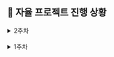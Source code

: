 ## 📆 자율 프로젝트 진행 상황

<details>
  <summary>2주차</summary>

### 🔖 10/24(목)

- [x] 요구사항 명세서 기반으로 논의 및 세부 기획 (실내 지도)
- [x] 3시 반 컨설턴트 님 미팅
- [x] 교보재 수령 (claude, sketchfab, leonardo AI)
- [x] 서비스 소개용 어플 mock-up 제작
- [x] 중간 발표용 PPT 제작 (완료)
- [x] 데일리 KPT 회고

  - **Keep (잘해오고 있는 것들)**

    - 컨님 피드백을 받고, 2주가 지난 시점임에도 팀원들과 새로운 주제를 생각해보기로 했다. 주제 선정에 지쳤음에도 다시 시작해보려는 팀원들의 열정과 도전 정신..
    - 기존 실내 지도 기획은 무산되었지만, 내일 중간 발표를 위해 팀원 모두 10시까지 남아 다함께 기존 기획을 마무리했다.
    - (실내 지도 기획) 팀원 다함께 요구 사항 명세서를 두고, 유저 시나리오를 그려보면서 변경된 세부 기획에 대해 논의 및 공유했다.

  - **Problem(문제되는 점들)**

    - 다시 시작된 기획 ㅎ
    - 월요일 전까지 주제를 확정해서 2차 교보재만큼은 주제에 걸맞게 제대로 신청해야 한다.
    - 드론.. 기술적 난관이 예상된다.
    - sketchfab 구독 결제 과정에서 실수가 생겼는데, 팀원들이 모두 함께 해결해야 한다

  - **Try(새롭게 시도해볼 것들)**

    - 주말 내로 주제 확정할 것
    - 교보재 선정 완료 할 것
    - sketchfab 결제 문제 해결
    - 드론 어떻게 해야 할 지.. 최대한 라이브러리를 활용하는 쪽으로 서칭해 볼 것

### 🔖 10/23(수)

- [x] 자율 프로젝트 주제 확정 (실내 지도)
- [x] 중간 발표용 PPT 제작
- [x] 데일리 KPT 회고

  - **Keep (잘해오고 있는 것들)**

    - 실내 지도로 주제를 확정했다.
    - 팀원들 모두가 스스로 무엇을 해야 할 지 파악하여 자연스럽게 분업이 잘 되었다. (기술 구현 방법 / 경쟁 서비스 실태 조사 / 주차 구역 데이터 API 테스트 시도 / PPT 제작 등)
    - 경쟁사(네이버, 카카오, 그로우맵스) 분석을 통해 기존 서비스들의 문제점을 도출해냄으로써 우리 서비스의 필요성과 목표를 명확히 찾을 수 있었다.
    - 다함께 플립을 두고 노션에 정리해가며 프로젝트의 첫 시작점부터 어떻게 풀어가야 할 지 논의하니까 조금 더 무엇을 해야 할 지의 방향성과 어떤 점이 생각보다 문제가 되는 지, 어떤 추가 고민 지점이 있고, 무슨 기능을 추가하게 될 여지가 있는 지 등 파악이 잘 되었다.
    - 필요한 데이터의 확보 가능성 위주로 주제를 확장(내가 주차한 구역 자동 기록 및 길 찾기 연동) 해보려는 시도를 했다. => 사업자 등록 필수 여부로 ㅃㅇ
    - 기술 스택 선정 과정에서 해보고 싶은 기술이 아닌, 우리 프로젝트에의 적합성을 기준으로 고려했다.

  - **Problem(문제되는 점들)**

    - 생각보다 과정 하나 하나 기술이 많이 들어가서, 고민 해야 할 부분이 많은 것 같다.
    - 네이버, 카카오에서도 제대로 못하고 있는 걸 보면 정말 쉽지는 않은 주제인 것 같다.

  - **Try(새롭게 시도해볼 것들)**

    - 앞으로도 지금 처럼만 다같이 함께 고민하고 활발하게 논의하는 과정이 잘 이루어지면 좋을 것 같다.
    - 모든 문제가 기술적 부분이니.. 수많은 고민과 논의가 필요하다..! 해결해내면 ..? 대박 네이버 카카오 뿌시는 거밍
    - 일정 관리가 잘 이루어져야 할 것 같다.

### 🔖 10/22(화)

- [x] 자율 프로젝트 주제 서칭 및 토의
- [x] 4시 컨설턴트 님 미팅 (주제 피드백)
- [x] 데일리 KPT 회고

  - **Keep (잘해오고 있는 것들)**

    - 주제를 찾을 때 어떤 사람들에게 어떠한 니즈가 있고, 어떻게 하면 그것을 충족시켜 줄 수 있을 지, 혹은 문제를 해결해줄 수 있을지를 계속 고민했다.
    - 서비스로써 하나라도 명확하게 가치 있을 만한 프로젝트가 무엇일 지를 고민했다.
    - 팀원들과 아이디어 회의를 할 때, 시간을 정해두고 주기적으로 상황을 공유해 가며 진행했다.

  - **Problem(문제되는 점들)**

    - 일단 없는 주제가 없고.. 해결해주고자 하는 확실한 목표 + 차별점 + 가치 있으면서도 + 실현 가능한 주제 찾기가 너무 어렵다.
    - 명확하게 이거다! 하고 꽂히는 주제가 없다.
    - 시간에 쫓겨 아무 주제나 선정하고 싶지는 않은데 이제는 결정해야만 한다..

  - **Try(새롭게 시도해볼 것들)**

    - 모르겠습니다 .. 기획.. 그거 대체 어떻게 하는 거조..
    - 기술 구현 가능성 위주로 찾아봐야 할 것 같다..

### 🔖 10/21(월)

- [x] 자율 프로젝트 주제 서칭 및 토의
- [x] 4시 컨설턴트 님 미팅 (주제 피드백)

</details>

<br/>

<details>
  <summary>1주차</summary>

### 🔖 10/18(금)

- [x] 필드 트립
  - [x] 코엑스 그린 비즈니스 워크 2024
  - [x] 삼성 갤럭시 플래그십 스토어
- [x] 자율 프로젝트 주제 서칭 및 토의

### 🔖 10/17(목)

- [x] 자율 프로젝트 주제 서칭 및 토의
- [x] 2시 컨설턴트 님 미팅 (주제 피드백)
- [x] 데일리 KPT 회고

  - **Keep (잘해오고 있는 것들)**

    - 주제 선정에 있어 '서비스'를 생각하며 팀원들과 논의중이다.
    - 현재까지는 문서화가 잘 이루어지고 있다.
    - 컨님의 조언을 받은 후 간트 차트 템플릿을 작성했다. 추후 주제가 정해지면 일정 관리를 위해 대략적으로라도 전체 일정을 리스트 업 해 볼 계획이다.

  - **Problem(문제되는 점들)**

    - 프로젝트 주제를 잡기가 어렵다.
    - 주제가 확정되지 않은 상태로 교보재부터 신청하다 보니, 새롭게 논의 중인 주제와 관련해 필요한 교보재가 달라져야 할 것 같아 걱정이다.
    - 그마저도 확정 주제가 아니다.

  - **Try(새롭게 시도해볼 것들)**

    - 주제 선정 무조건 1순위
    - 서비스로서의 가치, 교보재 활용, 로직 및 화면 구현의 적절한 배분을 고려하며 주제를 고민 및 구체화 해봐야겠다.

### 🔖 10/16(수)

- [x] 자율 프로젝트 주제 서칭 및 토의
- [x] 자율 프로젝트 계획서 및 교보재 신청
- [x] 데일리 KPT 회고

  - **Keep (잘해오고 있는 것들)**

    - 팀원들과 빠르게 의논하고 의사결정하여 일단 계획서를 제출했다.
    - 팀원들이 새로운 기술을 도입하는 것에 대해 도전적이다.

  - **Problem(문제되는 점들)**

    - 시간 제약이 있다 보니 주제에 관해 충분한 고려가 부족했다.
    - 교보재도 시간이 촉박하다 보니 다양한 툴들을 비교해보지 못하고 선정했다.

  - **Try(새롭게 시도해볼 것들)**

    - 자료조사는 미리미리..
    - VR, 갤럭시 링, 3D 에셋이 메인 교보재로 선정된 만큼 잘 활용할 수 있는 주제, 프로젝트 방향성을 잘 생각해 봐야겠다.

</details>

